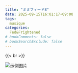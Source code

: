 ```yaml
---
title: "ミミフィード8"
date: 2025-09-15T16:01:17+09:00
tags:
  musique
categories:
  Fed&Frightened
# bookComments: false
# bookSearchExclude: false
---
```



{{< br >}}


![示例图片](/images/music_vol8.png)
